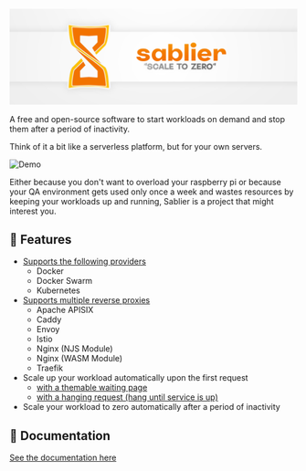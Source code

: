 # 

![Sablier Banner](https://raw.githubusercontent.com/sablierapp/artwork/refs/heads/main/horizontal/sablier-horizontal-color.png)

A free and open-source software to start workloads on demand and stop them after a period of inactivity.

Think of it a bit like a serverless platform, but for your own servers.

![Demo](./docs/assets/img/demo.gif)

Either because you don't want to overload your raspberry pi or because your QA environment gets used only once a week and wastes resources by keeping your workloads up and running, Sablier is a project that might interest you.

## 🎯 Features

- [Supports the following providers](https://sablierapp.dev/#/providers/overview)
  - Docker
  - Docker Swarm
  - Kubernetes
- [Supports multiple reverse proxies](https://sablierapp.dev/#/plugins/overview)
  - Apache APISIX
  - Caddy
  - Envoy
  - Istio
  - Nginx (NJS Module)
  - Nginx (WASM Module)
  - Traefik
- Scale up your workload automatically upon the first request
  - [with a themable waiting page](https://sablierapp.dev/#/themes)
  - [with a hanging request (hang until service is up)](https://sablierapp.dev/#/strategies?id=blocking-strategy)
- Scale your workload to zero automatically after a period of inactivity

## 📝 Documentation

[See the documentation here](https://sablierapp.dev)
